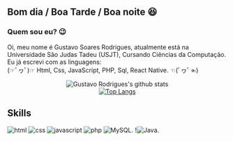 ## Bom dia / Boa Tarde / Boa noite 😆
### Quem sou eu? 😉

Oi, meu nome é Gustavo Soares Rodrigues, atualmente está na Universidade São Judas Tadeu (USJT), Cursando Ciências da Computação. Eu já escrevi com as linguagens:
<br> (☞ﾟヮﾟ)☞ Html, Css, JavaScript, PHP, Sql, React Native. ☜(ﾟヮﾟ☜)

<div align="center">

 ![Gustavo Rodrigues's github stats](https://github-readme-stats.vercel.app/api?username=GustavoSoaresRodrigues2&show_icons=true&theme=material-palenight)
 <br/>
 [![Top Langs](https://github-readme-stats.vercel.app/api/top-langs/?username=GustavoSoaresRodrigues2&langs_count=10&layout=compact&theme=material-palenight)](https://github.com/GustavoSoaresRodrigues2/github-readme-stats)
 <br/>
 </div>
 
 ## Skills
 ![html](https://img.shields.io/badge/HTML5-e74c3c?style=for-the-badge&logo=html5&logoColor=white)
 ![css](https://img.shields.io/badge/CSS3-3498db?&style=for-the-badge&logo=css3&logoColor=white)
 ![javascript](https://img.shields.io/badge/JavaScript-F7DF1E?style=for-the-badge&logo=javascript&logoColor=black)
 ![php](https://img.shields.io/badge/PHP-777BB4?style=for-the-badge&logo=php&logoColor=white)
 ![MySQL](https://img.shields.io/badge/mysql-%2300f.svg?style=for-the-badge&logo=mysql&logoColor=white).
 !![Java](https://img.shields.io/badge/java-%23ED8B00.svg?style=for-the-badge&logo=openjdk&logoColor=white).
